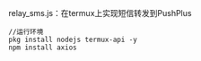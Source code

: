 relay_sms.js：在termux上实现短信转发到PushPlus
```
//运行环境
pkg install nodejs termux-api -y
npm install axios
```
